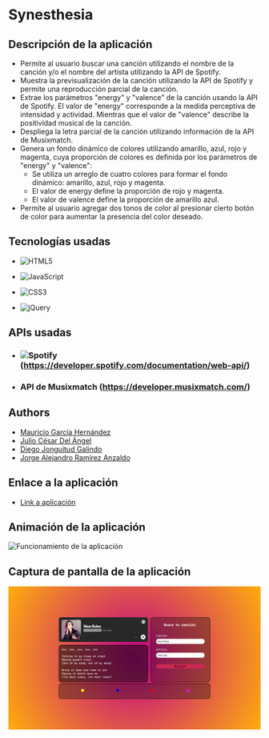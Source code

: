 # Synesthesia

## Descripción de la aplicación

* Permite al usuario buscar una canción utilizando el nombre de la canción y/o el nombre del artista utilizando la API de Spotify.
* Muestra la previsualización de la canción utilizando la API de Spotify y permite una reproducción parcial de la canción.
* Extrae los parámetros "energy" y "valence" de la canción usando la API de Spotify. El valor de "energy" corresponde a la medida perceptiva de intensidad y actividad. Mientras que el valor de "valence" describe la positividad musical de la canción.
* Despliega la letra parcial de la canción utilizando información de la API de Musixmatch.
* Genera un fondo dinámico de colores utilizando amarillo, azul, rojo y magenta, cuya proporción de colores es definida por los parámetros de "energy" y "valence":
    * Se utiliza un arreglo de cuatro colores para formar el fondo dinámico: amarillo, azul, rojo y magenta.
    * El valor de energy define la proporción de rojo y magenta.
    * El valor de valence define la proporción de amarillo azul.
* Permite al usuario agregar dos tonos de color al presionar cierto botón de color para aumentar la presencia del color deseado.

## Tecnologías usadas

* ![HTML5](https://img.shields.io/badge/html5-%23E34F26.svg?style=for-the-badge&logo=html5&logoColor=white)

* ![JavaScript](https://img.shields.io/badge/javascript-%23323330.svg?style=for-the-badge&logo=javascript&logoColor=%23F7DF1E)

* ![CSS3](https://img.shields.io/badge/css3-%231572B6.svg?style=for-the-badge&logo=css3&logoColor=white)

* ![jQuery](https://img.shields.io/badge/jquery-%230769AD.svg?style=for-the-badge&logo=jquery&logoColor=white)

## APIs usadas

* ### ![Spotify](https://img.shields.io/badge/Spotify-1ED760?style=for-the-badge&logo=spotify&logoColor=white) (https://developer.spotify.com/documentation/web-api/)

* ### API de Musixmatch (https://developer.musixmatch.com/)

## Authors

- [Mauricio García Hernández](https://www.github.com/maugh108)
- [Julio César Del Ángel](https://github.com/JulioCesarDelAngel)
- [Diego Jonguitud Galindo](https://github.com/djonguitud)
- [Jorge Alejandro Ramírez Anzaldo](https://github.com/JorgeRamirezAnzaldo)

## Enlace a la aplicación

* [Link a aplicación](https://djonguitud.github.io/synesthesia-project/)

## Animación de la aplicación

![Funcionamiento de la aplicación](./assets/media/Synesthesia.gif)

## Captura de pantalla de la aplicación

![Visualización de la aplicación](./assets/img/Application.png)




 